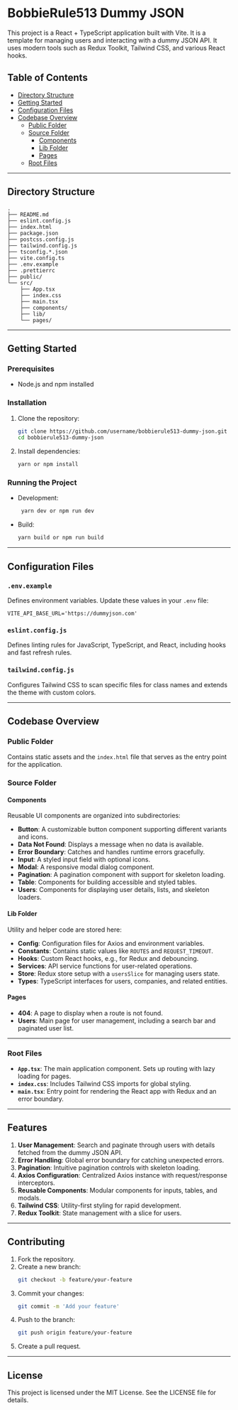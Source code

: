 # BobbieRule513 Dummy JSON

This project is a React + TypeScript application built with Vite. It is a template for managing users and interacting with a dummy JSON API. It uses modern tools such as Redux Toolkit, Tailwind CSS, and various React hooks.

## Table of Contents

- [Directory Structure](#directory-structure)
- [Getting Started](#getting-started)
- [Configuration Files](#configuration-files)
- [Codebase Overview](#codebase-overview)
  - [Public Folder](#public-folder)
  - [Source Folder](#source-folder)
    - [Components](#components)
    - [Lib Folder](#lib-folder)
    - [Pages](#pages)
  - [Root Files](#root-files)

---

## Directory Structure

```
.
├── README.md
├── eslint.config.js
├── index.html
├── package.json
├── postcss.config.js
├── tailwind.config.js
├── tsconfig.*.json
├── vite.config.ts
├── .env.example
├── .prettierrc
├── public/
└── src/
    ├── App.tsx
    ├── index.css
    ├── main.tsx
    ├── components/
    ├── lib/
    └── pages/
```

---

## Getting Started

### Prerequisites

- Node.js and npm installed

### Installation

1. Clone the repository:
   ```bash
   git clone https://github.com/username/bobbierule513-dummy-json.git
   cd bobbierule513-dummy-json
   ```
2. Install dependencies:
   ```bash
   yarn or npm install
   ```

### Running the Project

- Development:
  ```bash
   yarn dev or npm run dev
  ```
- Build:
  ```bash
  yarn build or npm run build
  ```

---

## Configuration Files

### `.env.example`

Defines environment variables. Update these values in your `.env` file:

```env
VITE_API_BASE_URL='https://dummyjson.com'
```

### `eslint.config.js`

Defines linting rules for JavaScript, TypeScript, and React, including hooks and fast refresh rules.

### `tailwind.config.js`

Configures Tailwind CSS to scan specific files for class names and extends the theme with custom colors.

---

## Codebase Overview

### Public Folder

Contains static assets and the `index.html` file that serves as the entry point for the application.

### Source Folder

#### Components

Reusable UI components are organized into subdirectories:

- **Button**: A customizable button component supporting different variants and icons.
- **Data Not Found**: Displays a message when no data is available.
- **Error Boundary**: Catches and handles runtime errors gracefully.
- **Input**: A styled input field with optional icons.
- **Modal**: A responsive modal dialog component.
- **Pagination**: A pagination component with support for skeleton loading.
- **Table**: Components for building accessible and styled tables.
- **Users**: Components for displaying user details, lists, and skeleton loaders.

#### Lib Folder

Utility and helper code are stored here:

- **Config**: Configuration files for Axios and environment variables.
- **Constants**: Contains static values like `ROUTES` and `REQUEST_TIMEOUT`.
- **Hooks**: Custom React hooks, e.g., for Redux and debouncing.
- **Services**: API service functions for user-related operations.
- **Store**: Redux store setup with a `usersSlice` for managing users state.
- **Types**: TypeScript interfaces for users, companies, and related entities.

#### Pages

- **404**: A page to display when a route is not found.
- **Users**: Main page for user management, including a search bar and paginated user list.

---

### Root Files

- **`App.tsx`**: The main application component. Sets up routing with lazy loading for pages.
- **`index.css`**: Includes Tailwind CSS imports for global styling.
- **`main.tsx`**: Entry point for rendering the React app with Redux and an error boundary.

---

## Features

1. **User Management**: Search and paginate through users with details fetched from the dummy JSON API.
2. **Error Handling**: Global error boundary for catching unexpected errors.
3. **Pagination**: Intuitive pagination controls with skeleton loading.
4. **Axios Configuration**: Centralized Axios instance with request/response interceptors.
5. **Reusable Components**: Modular components for inputs, tables, and modals.
6. **Tailwind CSS**: Utility-first styling for rapid development.
7. **Redux Toolkit**: State management with a slice for users.

---

## Contributing

1. Fork the repository.
2. Create a new branch:
   ```bash
   git checkout -b feature/your-feature
   ```
3. Commit your changes:
   ```bash
   git commit -m 'Add your feature'
   ```
4. Push to the branch:
   ```bash
   git push origin feature/your-feature
   ```
5. Create a pull request.

---

## License

This project is licensed under the MIT License. See the LICENSE file for details.
